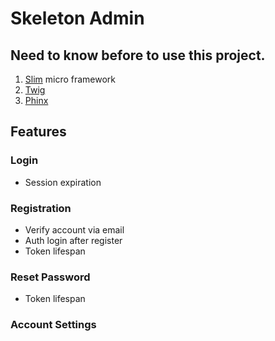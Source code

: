 # Skeleton Admin

## Need to know before to use this project.

1. [Slim](http://www.slimframework.com/docs/) micro framework
2. [Twig](https://twig.symfony.com/)
3. [Phinx](https://phinx.org/)

## Features

### Login
 - Session expiration

### Registration
 - Verify account via email
 - Auth login after register
 - Token lifespan

### Reset Password
 - Token lifespan

### Account Settings
